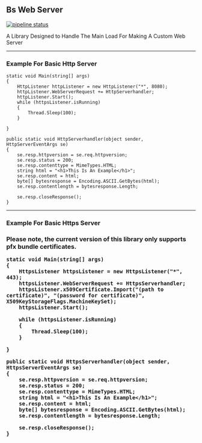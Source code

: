<h2>Bs Web Server</h2>

[![pipeline status](https://gitlab.bsstudios.net/bs-studios/bs-web-hosting-library/badges/master/pipeline.svg)](https://gitlab.bsstudios.net/bs-studios/bs-web-hosting-library/-/commits/master)


A Library Designed to Handle The Main Load For Making A Custom Web Server

***

<h3>Example For Basic Http Server</h3>

    static void Main(string[] args)
    {
        HttpListener httpListener = new HttpListener("*", 8080);
        httpListener.WebServerRequest += HttpServerhandler;
        httpListener.Start();
        while (httpsListener.isRunning)
        {
            Thread.Sleep(100);
        }

    }

    public static void HttpServerhandler(object sender, HttpServerEventArgs se)
    {
        se.resp.httpversion = se.req.httpversion;
        se.resp.status = 200;
        se.resp.contenttype = MimeTypes.HTML;
        string html = "<h1>This Is An Example</h1>";
        se.resp.content = html;
        byte[] bytesresponse = Encoding.ASCII.GetBytes(html);
        se.resp.contentlength = bytesresponse.Length;

        se.resp.closeResponse();
    }

***

<h3>Example For Basic Https Server<h3>

Please note, the current version of this library only supports pfx bundle certificates.

    static void Main(string[] args)
    {
        HttpsListener httpsListener = new HttpsListener("*", 443);
        httpsListener.WebServerRequest += HttpsServerhandler;
        httpsListener.x509Certificate.Import("(path to certificate)", "(password for certificate)", X509KeyStorageFlags.MachineKeySet);
        httpsListener.Start();

        while (httpsListener.isRunning)
        {
            Thread.Sleep(100);
        }

    }

    public static void HttpsServerhandler(object sender, HttpsServerEventArgs se)
    {
        se.resp.httpversion = se.req.httpversion;
        se.resp.status = 200;
        se.resp.contenttype = MimeTypes.HTML;
        string html = "<h1>This Is An Example</h1>";
        se.resp.content = html;
        byte[] bytesresponse = Encoding.ASCII.GetBytes(html);
        se.resp.contentlength = bytesresponse.Length;

        se.resp.closeResponse();
    }
